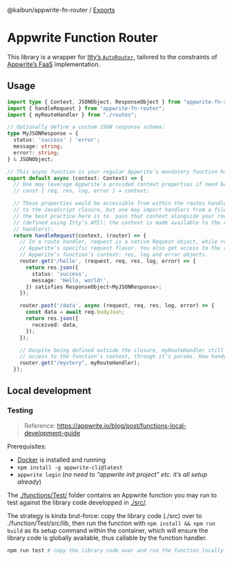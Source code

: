 @kaibun/appwrite-fn-router / [Exports](modules.md)

# Appwrite Function Router

This library is a wrapper for [Itty’s `AutoRouter`](https://itty.dev/itty-router/concepts), tailored to the constraints of [Appwrite’s FaaS](https://appwrite.io/docs/products/functions/develop) implementation.

## Usage

```ts
import type { Context, JSONObject, ResponseObject } from "appwrite-fn-router"
import { handleRequest } from "appwrite-fn-router";
import { myRouteHandler } from "./routes";

// Optionally define a custom JSON response schema:
type MyJSONResponse = {
  status: 'success' | 'error';
  message: string;
  error?: string;
} & JSONObject;

// This async function is your regular Appwrite’s mandatory function handler:
export default async (context: Context) => {
  // One may leverage Appwrite’s provided context properties if need be:
  // const { req, res, log, error } = context;

  // Those properties would be accessible from within the routes handlers thanks
  // to the JavaScript closure, but one may import handlers from a file, so
  // the best practice here is to  pass that context alongside your routes
  // (defined using Itty’s API): the context is made available to the route
  // handlers):
  return handleRequest(context, (router) => {
    // In a route handler, request is a native Request object, while req is the
    // Appwrite’s specific request flavor. You also get access to the rest of
    // Appwrite’s function’s context: res, log and error objects.
    router.get('/hello', (request, req, res, log, error) => {
      return res.json({
        status: 'success',
        message: 'Hello, world!',
      }) satisfies ResponseObject<MyJSONResponse>;
    });

    router.post('/data', async (request, req, res, log, error) => {
      const data = await req.bodyJson;
      return res.json({
        received: data,
      });
    });

    // Despite being defined outside the closure, myRouteHandler still has
    // access to the function’s context, through it’s params. How handy!
    router.get("/mystery", myRouteHandler);
  });
```

## Local development

### Testing

> Reference: https://appwrite.io/blog/post/functions-local-development-guide

Prerequisites:

- [Docker](https://www.docker.com/) is installed and running
- `npm install -g appwrite-cli@latest`
- `appwrite login` (_no need to "appwrite init project" etc. it’s all setup already_)

The [./functions/Test/](https://github.com/kaibun/appwrite-fn-router/tree/main/functions/Test/) folder contains an Appwrite function you may run to test against the library code developped in [./src/](https://github.com/kaibun/appwrite-fn-router/tree/main/src/).

The strategy is kinda brut-force: copy the library code (./src) over to ./function/Test/src/lib, then run the function with `npm install && npm run build` as its setup command within the container, which will ensure the library code is globally available, thus callable by the function handler.

```sh
npm run test # copy the library code over and run the function locally with Docker
```
